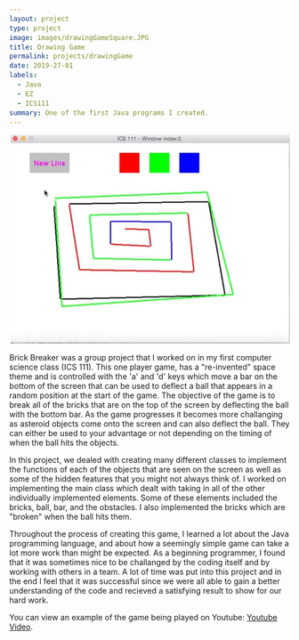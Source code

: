 ```yaml
---
layout: project
type: project
image: images/drawingGameSquare.JPG
title: Drawing Game
permalink: projects/drawingGame
date: 2019-27-01
labels:
  - Java
  - EZ
  - ICS111
summary: One of the first Java programs I created.
---
```


<img class="ui medium right floated rounded image" src="/images/drawingGame.JPG">

Brick Breaker was a group project that I worked on in my first computer science class (ICS 111). This one player game, has a "re-invented" space theme and is controlled with the 'a' and 'd' keys which move a bar on the bottom of the screen that can be used to deflect a ball that appears in a random position at the start of the game. The objective of the game is to break all of the bricks that are on the top of the screen by deflecting the ball with the bottom bar. As the game progresses it becomes more challanging as asteroid objects come onto the screen and can also deflect the ball. They can either be used to your advantage or not depending on the timing of when the ball hits the objects. 

In this project, we dealed with creating many different classes to implement the functions of each of the objects that are seen on the screen as well as some of the hidden features that you might not always think of. I worked on implementing the main class which dealt with taking in all of the other individually implemented elements. Some of these elements included the bricks, ball, bar, and the obstacles. I also implemented the bricks which are "broken" when the ball hits them.

Throughout the process of creating this game, I learned a lot about the Java programming language, and about how a seemingly simple game can take a lot more work than might be expected. As a beginning programmer, I found that it was sometimes nice to be challanged by the coding itself and by working with others in a team. A lot of time was put into this project and in the end I feel that it was successful since we were all able to gain a better understanding of the code and recieved a satisfying result to show for our hard work.

You can view an example of the game being played on Youtube: [Youtube Video](https://www.youtube.com/watch?v=WK3JRqX0R3k).
